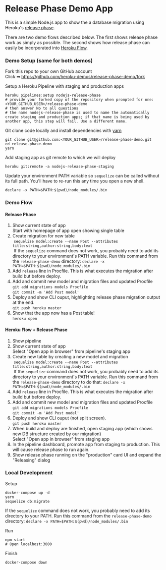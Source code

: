 # Release Phase Demo App

This is a simple Node.js app to show the a database migration using Heroku's [release phase](https://devcenter.heroku.com/articles/release-phase).

There are two demo flows described below. The first shows release phase work as simply as possible.  The second shows how release phase can easily be incorporated into [Heroku Flow](https://www.heroku.com/flow).

### Demo Setup (same for both demos)
Fork this repo to your own GitHub account  
Click ➡ https://github.com/heroku-demos/release-phase-demo/fork

Setup a Heroku Pipeline with staging and production apps
```shell
heroku pipelines:setup nodejs-release-phase
# provide your forked copy of the repository when prompted for one: <YOUR_GITHUB_USER>/release-phase-demo
# then answer No to all questions
# the name nodejs-release-phase is used to name the automatically create staging and production apps; if that name is being used by another app, this step will fail. Use a different name.
```

Git clone code locally and install dependencies with [yarn](https://yarnpkg.com/en/docs/install)
```shell
git clone git@github.com:<YOUR_GITHUB_USER>/release-phase-demo.git
cd release-phase-demo
yarn
```

Add staging app as git remote to which we will deploy
```shell
heroku git:remote -a nodejs-release-phase-staging
```

Update your environment PATH variable so `sequelize` can be called without its full path. You'll have to re-run this any time you open a new shell.
```shell
declare -x PATH=$PATH:$(pwd)/node_modules/.bin
```

### Demo Flow
#### Release Phase
1. Show current state of app  
  Start with homepage of app open showing single table
1. Create migration for new table  
  `sequelize model:create --name Post --attributes title:string,author:string,body:text`  
  If the `sequelize` command does not work, you probably need to add its directory to your environment's PATH variable. Run this command from the `release-phase-demo` directory: `declare -x PATH=$PATH:$(pwd)/node_modules/.bin`
1. Add `release` line in Procfile. This is what executes the migration after build but before deploy.
1. Add and commit new model and migration files and updated Procfile  
  `git add migrations models Procfile`  
  `git commit -m 'Add Post model'`
1. Deploy and show CLI ouput, highlighting release phase migration output at the end.  
  `git push heroku master`
1. Show that the app now has a Post table!  
  `heroku open`

#### Heroku Flow + Release Phase
1. Show pipeline
1. Show current state of app  
  Select "Open app in browser" from pipeline's staging app
1. Create new table by creating a new model and migration  
  `sequelize model:create --name Post --attributes title:string,author:string,body:text`  
  If the `sequelize` command does not work, you probably need to add its directory to your environment's PATH variable. Run this command from the `release-phase-demo` directory to do that: `declare -x PATH=$PATH:$(pwd)/node_modules/.bin`
1. Add `release` line in Procfile. This is what executes the migration after build but before deploy.
1. Add and commit new model and migration files and updated Procfile  
 `git add migrations models Procfile`  
 `git commit -m 'Add Post model'`
1. Deploy and show CLI ouput (not split screen).  
  `git push heroku master`
1. When build and deploy are finished, open staging app (which shows new DB structure created by our migration)  
  Select "Open app in browser" from staging app
1. In the pipeline dashboard, promote app from staging to production.  This will cause release phase to run again.
1. Show release phase running on the "production" card UI and expand the "Releasing" dialog

### Local Development
Setup
```shell
docker-compose up -d
yarn
sequelize db:migrate
```
If the `sequelize` command does not work, you probably need to add its directory to your PATH. Run this command from the `release-phase-demo` directory: `declare -x PATH=$PATH:$(pwd)/node_modules/.bin`

Run
```shell
npm start
# Open localhost:3000
```

Finish
```shell
docker-compose down
```
